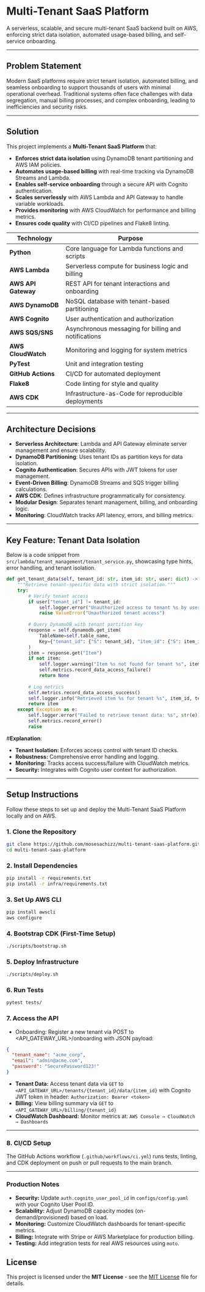 # Multi-Tenant SaaS Platform

A serverless, scalable, and secure multi-tenant SaaS backend built on AWS, enforcing strict data isolation, automated usage-based billing, and self-service onboarding.

---

## Problem Statement
Modern SaaS platforms require strict tenant isolation, automated billing, and seamless onboarding to support thousands of users with minimal operational overhead. Traditional systems often face challenges with data segregation, manual billing processes, and complex onboarding, leading to inefficiencies and security risks.

---

## Solution

This project implements a **Multi-Tenant SaaS Platform** that:

- **Enforces strict data isolation** using DynamoDB tenant partitioning and AWS IAM policies.
- **Automates usage-based billing** with real-time tracking via DynamoDB Streams and Lambda.
- **Enables self-service onboarding** through a secure API with Cognito authentication.
- **Scales serverlessly** with AWS Lambda and API Gateway to handle variable workloads.
- **Provides monitoring** with AWS CloudWatch for performance and billing metrics.
- **Ensures code quality** with CI/CD pipelines and Flake8 linting.

| Technology | Purpose |
|-------------|----------|
| **Python** | Core language for Lambda functions and scripts |
| **AWS Lambda** | Serverless compute for business logic and billing |
| **AWS API Gateway** | REST API for tenant interactions and onboarding |
| **AWS DynamoDB** | NoSQL database with tenant-based partitioning |
| **AWS Cognito** | User authentication and authorization |
| **AWS SQS/SNS** | Asynchronous messaging for billing and notifications |
| **AWS CloudWatch** | Monitoring and logging for system metrics |
| **PyTest** | Unit and integration testing |
| **GitHub Actions** | CI/CD for automated deployment |
| **Flake8** | Code linting for style and quality |
| **AWS CDK** | Infrastructure-as-Code for reproducible deployments |

---

## Architecture Decisions

- **Serverless Architecture**: Lambda and API Gateway eliminate server management and ensure scalability.
- **DynamoDB Partitioning**: Uses tenant IDs as partition keys for data isolation.
- **Cognito Authentication**: Secures APIs with JWT tokens for user management.
- **Event-Driven Billing**: DynamoDB Streams and SQS trigger billing calculations.
- **AWS CDK**: Defines infrastructure programmatically for consistency.
- **Modular Design**: Separates tenant management, billing, and onboarding logic.
- **Monitoring**: CloudWatch tracks API latency, errors, and billing metrics.

---

## Key Feature: Tenant Data Isolation

Below is a code snippet from `src/lambda/tenant_management/tenant_service.py`, showcasing type hints, error handling, and tenant isolation.

```python
def get_tenant_data(self, tenant_id: str, item_id: str, user: dict) -> Optional[dict]:
    """Retrieve tenant-specific data with strict isolation."""
    try:
        # Verify tenant access
        if user["tenant_id"] != tenant_id:
            self.logger.error("Unauthorized access to tenant %s by user %s", tenant_id, user["sub"])
            raise ValueError("Unauthorized tenant access")
        
        # Query DynamoDB with tenant partition key
        response = self.dynamodb.get_item(
            TableName=self.table_name,
            Key={"tenant_id": {"S": tenant_id}, "item_id": {"S": item_id}}
        )
        item = response.get("Item")
        if not item:
            self.logger.warning("Item %s not found for tenant %s", item_id, tenant_id)
            self.metrics.record_data_access_failure()
            return None
        
        # Log metrics
        self.metrics.record_data_access_success()
        self.logger.info("Retrieved item %s for tenant %s", item_id, tenant_id)
        return item
    except Exception as e:
        self.logger.error("Failed to retrieve tenant data: %s", str(e))
        self.metrics.record_error()
        raise
```

#**Explanation**:
- **Tenant Isolation:** Enforces access control with tenant ID checks.  
- **Robustness:** Comprehensive error handling and logging.  
- **Monitoring:** Tracks access success/failure with CloudWatch metrics.  
- **Security:** Integrates with Cognito user context for authorization.

---

## Setup Instructions

Follow these steps to set up and deploy the Multi-Tenant SaaS Platform locally and on AWS.

### 1. Clone the Repository
```bash
git clone https://github.com/mosesachizz/multi-tenant-saas-platform.git
cd multi-tenant-saas-platform
```

### 2. Install Dependencies
```bash
pip install -r requirements.txt
pip install -r infra/requirements.txt
```

### 3. Set Up AWS CLI
```bash
pip install awscli
aws configure
```

### 4. Bootstrap CDK (First-Time Setup)
```bash
./scripts/bootstrap.sh
```

### 5. Deploy Infrastructure
```bash
./scripts/deploy.sh
```

### 6. Run Tests
```bash
pytest tests/
```

### 7. Access the API
- Onboarding: Register a new tenant via POST to <API_GATEWAY_URL>/onboarding with JSON payload:
```json
{
  "tenant_name": "acme_corp",
  "email": "admin@acme.com",
  "password": "SecurePassword123!"
}
```

-  **Tenant Data:** Access tenant data via `GET` to `<API_GATEWAY_URL>/tenants/{tenant_id}/data/{item_id}` with Cognito JWT token in header: `Authorization: Bearer <token>`
-  **Billing:** View billing summary via `GET` to `<API_GATEWAY_URL>/billing/{tenant_id}`
-  **CloudWatch Dashboard:** Monitor metrics at:
`AWS Console → CloudWatch → Dashboards`

---

### 8. CI/CD Setup
The GitHub Actions workflow (`.github/workflows/ci.yml`) runs tests, linting, and CDK deployment on push or pull requests to the main branch.

---

### Production Notes

- **Security:** Update `auth.cognito_user_pool_id` in `configs/config.yaml` with your Cognito User Pool ID.
- **Scalability:** Adjust DynamoDB capacity modes (on-demand/provisioned) based on load.
- **Monitoring:** Customize CloudWatch dashboards for tenant-specific metrics.
- **Billing:** Integrate with Stripe or AWS Marketplace for production billing.
- **Testing:** Add integration tests for real AWS resources using `moto`.

## License
This project is licensed under the **MIT License** - see the [MIT License](LICENSE) file for details.


